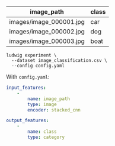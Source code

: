 | image_path              | class |
| ----------------------- | ----- |
| images/image_000001.jpg | car   |
| images/image_000002.jpg | dog   |
| images/image_000003.jpg | boat  |

```
ludwig experiment \
  --dataset image_classification.csv \
  --config config.yaml
```

With `config.yaml`:

```yaml
input_features:
    -
        name: image_path
        type: image
        encoder: stacked_cnn

output_features:
    -
        name: class
        type: category
```

